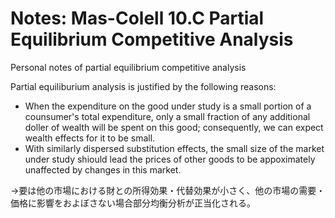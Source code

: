 # Notes: Mas-Colell 10.C Partial Equilibrium Competitive Analysis
Personal notes of partial equilibrium competitive analysis

Partial equiliburium analysis is justified by the following reasons:
- When the expenditure on the good under study is a small portion of a counsumer's total expenditure, only a small fraction of any additional doller of wealth will be spent on this good; consequently, we can expect wealth effects for it to be small.
- With similarly dispersed substitution effects, the small size of the market under study shiould lead the prices of other goods to be appoximately unaffected by changes in this market.

→要は他の市場における財との所得効果・代替効果が小さく、他の市場の需要・価格に影響をおよぼさない場合部分均衡分析が正当化される。
